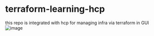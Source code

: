 # terraform-learning-hcp
this repo is integrated with hcp for managing infra via terraform in GUI
![image](https://github.com/user-attachments/assets/7f697d6b-b857-43a0-ada7-1fb7607a7877)
